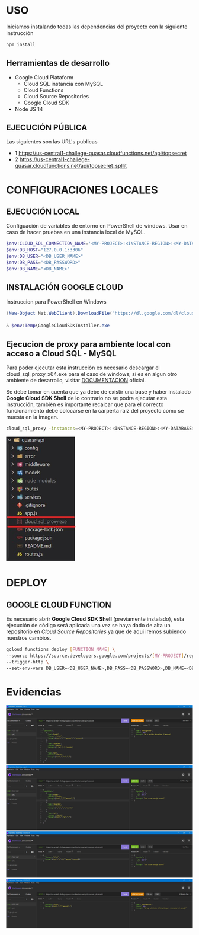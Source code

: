 # USO

Iniciamos instalando todas las dependencias del proyecto con la siguiente instrucción
 ```sh
npm install
 ```


## Herramientas de desarrollo

 - Google Cloud Plataform
   - Cloud SQL instancia con MySQL
   - Cloud Functions
   - Cloud Source Repositories
   - Google Cloud SDK
 - Node JS 14 



## EJECUCIÓN PÚBLICA

Las siguientes son las URL's publicas
- 1 https://us-central1-challege-quasar.cloudfunctions.net/api/topsecret 
- 2 https://us-central1-challege-quasar.cloudfunctions.net/api/topsecret_spllit 
   

# CONFIGURACIONES LOCALES

## EJECUCIÓN LOCAL

Configuación de variables de entorno en PowerShell de windows.
Usar en caso de hacer pruebas en una instancia local de MySQL.
```powershell
$env:CLOUD_SQL_CONNECTION_NAME='<MY-PROJECT>:<INSTANCE-REGION>:<MY-DATABASE>'
$env:DB_HOST="127.0.0.1:3306"
$env:DB_USER="<DB_USER_NAME>"
$env:DB_PASS="<DB_PASSWORD>"
$env:DB_NAME="<DB_NAME>"
```


## INSTALACIÓN GOOGLE CLOUD

Instruccion para PowerShell en Windows
```powershell
(New-Object Net.WebClient).DownloadFile("https://dl.google.com/dl/cloudsdk/channels/rapid/GoogleCloudSDKInstaller.exe", "$env:Temp\GoogleCloudSDKInstaller.exe")

& $env:Temp\GoogleCloudSDKInstaller.exe
```
## Ejecucion de proxy para ambiente local con acceso a Cloud SQL - MySQL 

Para poder ejecutar esta instrucción es necesario descargar el cloud_sql_proxy_x64.exe para el caso de windows; si es en algun otro ambiente de desarrollo, visitar [DOCUMENTACION] oficial.

Se debe tomar en cuenta que ya debe de existir una base y haber instalado **Google Cloud SDK Shell** de lo contrario no se podra ejecutar esta instrucción, también es importante recalcar que para el correcto funcionamiento debe colocarse en la carperta raiz del proyecto como se muesta en la imagen.

```sh
cloud_sql_proxy -instances=<MY-PROJECT>:<INSTANCE-REGION>:<MY-DATABASE>=tcp:3306
```
![Screenshot](https://github.com/IsaacLopezVidal/qusar-api/blob/master/docs/cloud_sql_proxy.jpg)

 # DEPLOY
 ## GOOGLE CLOUD FUNCTION 
 Es necesario abrir **Google Cloud SDK Shell** (previamente instalado), esta ejecución de código será aplicada una vez se haya dado de alta un repositorio en *Cloud Source Repositories* ya que de aqui iremos subiendo nuestros cambios.
 ```sh
 gcloud functions deploy [FUNCTION_NAME] \
 --source https://source.developers.google.com/projects/[MY-PROJECT]/repos/[REPOSITORY_ID]/moveable-aliases/master/paths/[SOURCE] \
 --trigger-http \
 --set-env-vars DB_USER=<DB_USER_NAME>,DB_PASS=<DB_PASSWORD>,DB_NAME=<DB_NAME>,CLOUD_SQL_CONNECTION_NAME=<MY-PROJECT>:<INSTANCE-REGION>:<MY-DATABASE>;
 ```


# Evidencias

![Screenshot](https://github.com/IsaacLopezVidal/qusar-api/blob/master/docs/POST_NO.jpg)
![Screenshot](https://github.com/IsaacLopezVidal/qusar-api/blob/master/docs/POST.jpg)
![Screenshot](https://github.com/IsaacLopezVidal/qusar-api/blob/master/docs/POST_GET_OK.jpg)
![Screenshot](https://github.com/IsaacLopezVidal/qusar-api/blob/master/docs/POST_GET.jpg)


[//]: # (These are reference links used in the body of this note and get stripped out when the markdown processor does its job. There is no need to format nicely because it shouldn't be seen. Thanks SO - http://stackoverflow.com/questions/4823468/store-comments-in-markdown-syntax)

[DOCUMENTACION]: <https://cloud.google.com/sql/docs/mysql/connect-admin-proxy>
